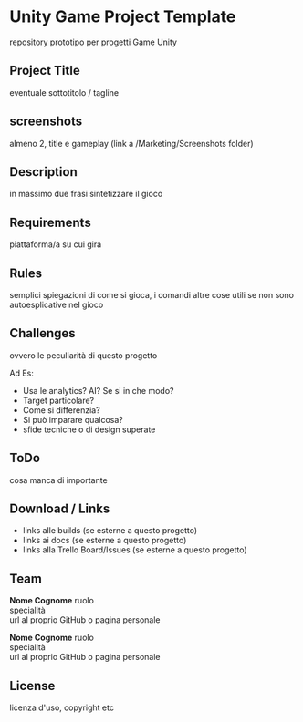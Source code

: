 # Unity Game Project Template
repository prototipo per progetti Game Unity

## Project Title
eventuale sottotitolo / tagline

## screenshots
almeno 2, title e gameplay
(link a /Marketing/Screenshots folder)

## Description
in massimo due frasi sintetizzare il gioco

## Requirements
piattaforma/a su cui gira

## Rules
semplici spiegazioni di come si gioca, i comandi
altre cose utili se non sono autoesplicative nel gioco

## Challenges
ovvero le peculiarità di questo progetto

Ad Es:
- Usa le analytics? AI? Se si in che modo?
- Target particolare?
- Come si differenzia?
- Si può imparare qualcosa?
- sfide tecniche o di design superate

## ToDo
cosa manca di importante

## Download / Links
- links alle builds (se esterne a questo progetto)
- links ai docs (se esterne a questo progetto)
- links alla Trello Board/Issues (se esterne a questo progetto)

## Team

**Nome Cognome**
ruolo  
specialità  
url al proprio GitHub o pagina personale

**Nome Cognome**
ruolo  
specialità  
url al proprio GitHub o pagina personale

## License
licenza d'uso, copyright etc

